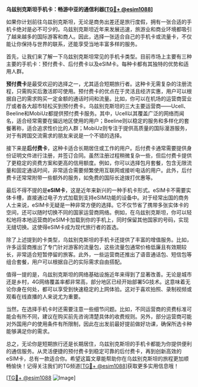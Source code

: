 **乌兹别克斯坦手机卡：畅游中亚的通信利器[[TG💪+ @esim1088](https://t.me/s/esim1088)]**

如果你计划前往乌兹别克斯坦，无论是商务出差还是旅行度假，拥有一张合适的手机卡绝对是必不可少的。乌兹别克斯坦近年来发展迅速，旅游业和商业环境都吸引了越来越多的国际游客和商人。因此，选择一张适合自己的手机卡或流量卡，不仅能让你保持与世界的联系，还能享受当地丰富多样的服务。

首先，让我们来了解一下乌兹别克斯坦常见的手机卡类型。目前市场上主要有三种主要的手机卡：预付费卡、后付费卡以及eSIM卡。每种卡都有其独特的优势和适用人群。

**预付费卡**是最受欢迎的选择之一，尤其适合短期旅行者。这种卡无需复杂的注册流程，只需购买后激活即可使用。预付费卡的优点在于灵活且经济实惠，用户可以根据自己的需求购买一定金额的通话时间和流量。比如，你可以在机场的运营商营业厅或者各大超市轻松买到预付费卡。乌兹别克斯坦的三大主要运营商——Ucell、Beeline和MobiUz都提供预付费卡服务。其中，Ucell以其覆盖广泛的网络而闻名，适合经常需要在偏远地区使用的用户；Beeline则以稳定的服务和多样化的套餐著称，适合追求性价比的人群；MobiUz则专注于提供高质量的国际漫游服务，对于有跨国交流需求的朋友来说是一个不错的选择。

接下来是**后付费卡**，这种卡适合长期居住或工作的用户。后付费卡通常需要提供身份证明文件进行注册，并签订合同。虽然注册过程稍微复杂一些，但后付费卡提供了更稳定的资费方案和更高的信用额度。例如，你可以选择包月套餐，包含无限流量和固定通话时间，非常适合需要频繁使用互联网或接听电话的用户。此外，后付费卡还常常附带一些额外的服务，如免费的国际长途拨打优惠等。

最后不得不提的是**eSIM卡**，这是近年来新兴的一种手机卡形式。eSIM卡不需要实体卡槽，直接通过电子方式加载到支持eSIM功能的设备中。对于经常出国的商务人士来说，eSIM卡无疑是一种非常方便的选择。它不仅节省了携带多张实体卡的空间，还可以随时切换不同的国家运营商网络。例如，在乌兹别克斯坦，你可以轻松地将本地运营商的eSIM卡加载到你的手机上，同时保留其他国家的号码，实现无缝切换。这使得eSIM卡成为现代旅行者的首选。

除了上述提到的卡类型，乌兹别克斯坦的手机卡还提供了丰富的增值服务。比如，许多运营商推出了专门针对游客的流量包，这些流量包通常价格低廉且有效期较长，非常适合短暂停留的旅客。此外，一些运营商还推出了语音通话包、短信包等组合套餐，用户可以根据自己的实际需求自由搭配。

值得一提的是，乌兹别克斯坦的网络基础设施近年来得到了显著改善。无论是城市还是乡村，4G网络覆盖率都非常高，部分地区已经开始部署5G技术。这意味着无论你身在何处，都可以享受到快速稳定的上网体验。这对于喜欢拍照、录制视频或观看在线直播的人来说尤为重要。

当然，在选择手机卡时还需要注意一些细节问题。比如，不同运营商的资费标准可能会有所不同，建议在购买前先咨询清楚具体的收费规则。另外，部分运营商可能对外国用户的使用条件有所限制，因此在出发前最好提前做好功课，确保所选卡种能够满足你的需求。

总之，无论你是短期旅行还是长期居住，乌兹别克斯坦的手机卡都能为你提供便利的通信服务。从灵活便捷的预付费卡到稳定可靠的后付费卡，再到创新高效的eSIM卡，总有一款适合你。希望这篇文章能帮助你在乌兹别克斯坦的旅程更加顺畅愉快！记得关注我们的TG频道[[TG💪+ @esim1088](https://t.me/s/esim1088)]获取更多实用信息哦！

[[TG💪+ @esim1088](https://t.me/s/esim1088) ![Image](https://i.postimg.cc/4NQfJmqS/Snipaste-2025-05-13-00-14-12.png)]